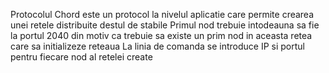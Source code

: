Protocolul Chord este un protocol la nivelul aplicatie care permite crearea unei retele distribuite 
destul de stabile 
Primul nod trebuie intodeauna sa fie la portul 2040 din motiv ca trebuie sa existe un prim nod in aceasta retea care sa initializeze reteaua 
La linia de comanda se introduce IP si portul pentru fiecare nod al retelei create

